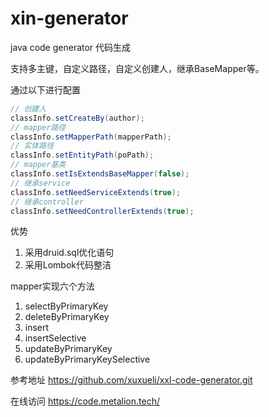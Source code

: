 # xin-generator
java code generator 代码生成 

支持多主键，自定义路径，自定义创建人，继承BaseMapper等。

通过以下进行配置

```java
// 创建人
classInfo.setCreateBy(author);
// mapper路径
classInfo.setMapperPath(mapperPath);
// 实体路径
classInfo.setEntityPath(poPath);
// mapper基类
classInfo.setIsExtendsBaseMapper(false);
// 继承service
classInfo.setNeedServiceExtends(true);
// 继承controller
classInfo.setNeedControllerExtends(true);
```

优势

1. 采用druid.sql优化语句 
2. 采用Lombok代码整洁

mapper实现六个方法

1. selectByPrimaryKey
2. deleteByPrimaryKey
3. insert
4. insertSelective
5. updateByPrimaryKey
6. updateByPrimaryKeySelective


参考地址 https://github.com/xuxueli/xxl-code-generator.git 

在线访问 https://code.metalion.tech/
